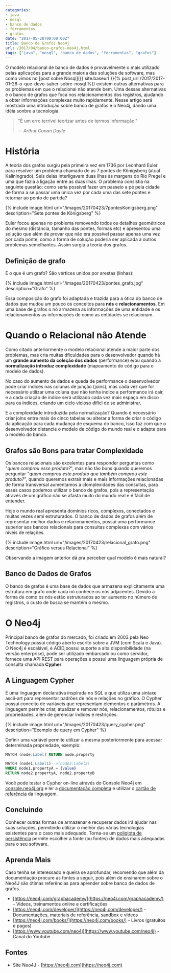 ```yaml
---
categories:
- java
- nosql
- banco de dados
- ferramentas
- grafos
date: "2017-05-28T00:00:00Z"
title: Banco de Grafos Neo4j
url: /2017/04/banco-grafos-neo4j.html
tags: ["java", "nosql", "banco de dados", "ferramentas", "grafos"]
---
```


O modelo relacional de banco de dados é provavelmente o mais utilizado pelas aplicações para a grande maioria das soluções de software, mas como vimos no [post sobre Nosql]({{ site.baseurl }}{% post_url /2017/2017-01-28-o-que-devo-saber-sobre-nosql %}) existem outras alternativas para os problemas em que o relacional não atende bem. Uma dessas alternativas é o banco de grafos que foca nos relacionamentos dos registros, ajudando a obter informações complexas muito rapidamente. Nesse artigo será mostrada uma introdução sobre banco de grafos e o Neo4j, dando uma idéia sonbre a tecnologia.

> "É um erro terrível teorizar antes de termos informação."
>
> -- _Arthur Conan Doyle_

# História

A teoria dos grafos surgiu pela primeira vez em 1736 por Leonhard Euler para resolver um problema chamado de as 7 pontes de Königsberg (atual Kaliningrado). Seis delas interligavam duas ilhas às margens do Rio Pregel e uma que fazia a ligação entre as duas ilhas. O problema consistia na seguinte questão: como seria possível fazer um passeio a pé pela cidade de forma a se passar uma única vez por cada uma das sete pontes e retornar ao ponto de partida?

{% include image.html url="/images/20170423/7pontesKonigsberg.png" description="Sete pontes de Königsberg" %}

Euler focou apenas no problema removendo todos os detalhes geométricos do mesmo (distância, tamanho das pontes, formas etc) e apresentou uma solução que além de provar que não era possível passar apenas uma vez por cada ponte, como a forma de solução poderia ser aplicada a outros problemas semelhantes. Assim surgiu a teoria dos grafos.

## Definição de grafo

E o que é um grafo? São vértices unidos por arestas (linhas):

{% include image.html url="/images/20170423/pontes_grafo.jpg" description="Grafo" %}

Essa composição do grafo foi adaptada e trazida para a ótica do banco de dados que mudou um pouco os conceitos para **nós** e **relacionamentos**. Em uma base de grafos o nó armazena as informações de uma entidade e os relacionamentos as informações de como as entidades se relacionam.

# Quando o Relacional não Atende

Como citado anteriormente o modelo relacional atende a maior parte dos problemas, mas cria muitas dficuldades para o desenvolvedor quando há um **grande aumento da coleção dos dados** (performance) e/ou quando a **normalização introduz complexidade** (mapeamento do código para o modelo de dados).

No caso do aumento de dados e queda de performance o desenvolvedor pode criar índices nas colunas de junção (joins), mas cada vez que for necessário utilizar uma coluna que não tenha índice a performance irá cair, e a cada criação de índice será utilizado cada vez mais espaço em disco para os índices, criando um ciclo vicioso difícl de se administrar.

E a complexidade introduzida pela normalização? Quando é necessário criar joins entre mais de cinco tabelas ou alterar a forma de criar o código da aplicação para cada mudança de esquema do banco, isso faz com que o desenvolvedor distancie o modelo de código do mundo real e o adapte para o modelo do banco.

## Grafos são Bons para tratar Complexidade

Os bancos relacionais são excelentes para responder perguntas como "_quem comprou esse produto?_", mas não tão bons quando queremos perguntar "_quem comprou este produto que também comprou este produto?_", quando queremos extrair mais e mais informações relacionadas de forma transversal aumentamos a clomplexidades das consultas, para esses casos podemos utilizar o banco de grafos, pois a representação através de um gráfico não se afasta muito do mundo real e é fácil de entender.

Hoje o mundo real apresenta domínios ricos, complexos, conectados e muitas vezes semi estruturados. O banco de dados de grafos além de representar melhor dados e relacionamentos, possui uma performance superior aos bancos relacionais para consultas complexas com vários níveis de relações.

{% include image.html url="/images/20170423/relacional_grafo.png" description="Gráfico versus Relacional" %}

Observando a imagem anterior dá pra perceber qual modelo é mais natural?

## Banco de Dados de Grafos

O banco de grafos é uma base de dados que armazena explicitamente uma estrutura em grafo onde cada nó conhece os nós adjacentes. Devido a forma de como os nós estão estruturados ao ter aumento no número de registros, o custo de busca se mantém o mesmo.

# O Neo4j

Principal banco de grafos do mercado, foi criado em 2003 pela Neo Technology possui código aberto escrito sobre a JVM (com Scala e Java). O Neo4j é escalável, é ACID,possui suporte a alta disponibilidade (na versão enterprise), pode ser utilizado embarcado ou como servidor, fornece uma API REST para operações e possui uma linguagem própria de consulta chamada **Cypher**.

## A Linguagem Cypher

É uma linguagem declarativa inspirada no SQL e que utiliza uma sintaxe ascii-art para representar padrões de nós e relações no gráfico. O Cypher possui conceito de variáveis que representam elementos e parâmetros. A linguagem permite criar, atualizar e remover nós, relacionamentos, rótulos e propriedades, além de gerenciar índices e restrições.

{% include image.html url="/images/20170423/query_cypher.png" description="Exemplo de query em Cypher" %}

Definir uma variável permite utilizar a mesma posteriormente para acessar determinada propriedade, exemplo:

```sql
MATCH (node:Label) RETURN node.property

MATCH (node1:Label1)-->(node2:Label2)
WHERE node1.propertyA = {value}
RETURN node2.propertyA, node2.propertyB
```

Você pode testar o Cypher on-line através do Console Neo4j em [console.neo4j.org](http://console.neo4j.org/?_ga=2.128238924.1502633414.1496016079-2066587822.1486982183) e ler a [documentação completa](https://neo4j.com/docs/developer-manual/3.2/cypher/) e utilizar o [cartão de referência](https://neo4j.com/docs/pdf/cypher-refcard-3.2.pdf) da linguagem.

## Concluindo

Conhecer outras formas de armazenar e recuperar dados irá ajudar nas suas soluções, permitindo utilizar o melhor das várias tecnologias existentes para o caso mais adequado. Torna-se um [poliglota de persistência](http://www.nosqldatabases.com/main/2010/7/2/polyglot-persistence-is-it-the-future-of-application-persist.html) permite escolher a fonte (ou fontes) de dados mais adequadas para o seu software.

## Aprenda Mais

Caso tenha se interessado e queira se aprofundar, recomendo que além da documentação procure as fontes a seguir, pois além de ensinarem sobre o Neo4J são ótimas referências para aprender sobre banco de dados de grafos.

* [https://neo4j.com/graphacademy/](https://neo4j.com/graphacademy/) - Vídeos, treinamentos online e certificações
* [https://neo4j.com/developer/](https://neo4j.com/developer/) - Documentações, materiais de referência, sandbox e vídeos
* [https://neo4j.com/books/](https://neo4j.com/books/) - Livros (gratuitos e pagos)
* [https://www.youtube.com/neo4j](https://www.youtube.com/neo4j) - Canal do Youtube

## Fontes

* Site Neo4J - [https://neo4j.com](https://neo4j.com)